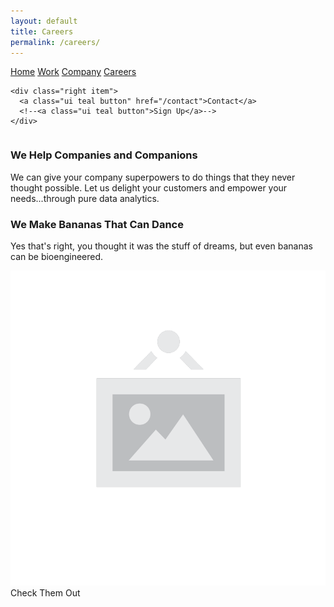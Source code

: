 ```yaml
---
layout: default
title: Careers
permalink: /careers/
---       
```


<div class="ui container">        

  <div class="ui large secondary pointing menu">
    <a class="toc item">
      <i class="voxbox sidebar icon"></i>
    </a>
    <a class=" item" href="/home">Home</a>
    <a class="item" href="/work">Work</a>
    <a class="item" href="/company">Company</a>
    <a class="active item" href="/careers">Careers</a>   
    
    <div class="right item">
      <a class="ui teal button" href="/contact">Contact</a>
      <!--<a class="ui teal button">Sign Up</a>-->
    </div>
    
  </div>
</div>  

<div class="ui vertical stripe segment">
<div class="ui middle aligned stackable grid container">
  <div class="row">
    <div class="eight wide column">
      <h3 class="ui header">We Help Companies and Companions</h3>
      <p>We can give your company superpowers to do things that they never thought possible. Let us delight your customers and empower your needs...through pure data analytics.</p>
      <h3 class="ui header">We Make Bananas That Can Dance</h3>
      <p>Yes that's right, you thought it was the stuff of dreams, but even bananas can be bioengineered.</p>
    </div>
    <div class="six wide right floated column">
      <img src="/img/wireframe/white-image.png" class="ui large bordered rounded image">
    </div>
  </div>
  <div class="row">
    <div class="center aligned column">
      <a class="ui huge button">Check Them Out</a>
    </div>
  </div>
</div>
</div>
